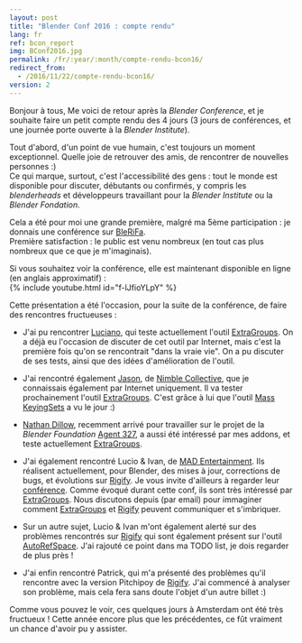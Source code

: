 ```yaml
---
layout: post
title: "Blender Conf 2016 : compte rendu"
lang: fr
ref: bcon_report
img: BConf2016.jpg
permalink: /fr/:year/:month/compte-rendu-bcon16/
redirect_from:
  - /2016/11/22/compte-rendu-bcon16/
version: 2
---
```


Bonjour à tous,
Me voici de retour après la _Blender Conference_, et je souhaite faire un petit compte rendu des 4 jours (3 jours de conférences, et une journée porte ouverte à la _Blender Institute_).

Tout d'abord, d'un point de vue humain, c'est toujours un moment exceptionnel. Quelle joie de retrouver des amis, de rencontrer de nouvelles personnes :)  
Ce qui marque, surtout, c'est l'accessibilité des gens : tout le monde est disponible pour discuter, débutants ou  confirmés, y compris les _blenderheads_ et développeurs travaillant pour la _Blender Institute_ ou la _Blender Fondation_.  

Cela a été pour moi une grande première, malgré ma 5ème participation : je donnais une conférence sur [BleRiFa][1].  
Première satisfaction : le public est venu nombreux (en tout cas plus nombreux que ce que je m'imaginais).

Si vous souhaitez voir la conférence, elle est maintenant disponible en ligne (en anglais approximatif) :  
{% include youtube.html id="f-lJfioYLpY" %}
<br/>

Cette présentation a été l'occasion, pour la suite de la conférence, de faire des rencontres fructueuses :

*  J'ai pu rencontrer [Luciano][2], qui teste actuellement l'outil [ExtraGroups][3]. On a déjà eu l'occasion de discuter de cet outil par Internet, mais c'est la première fois qu'on se rencontrait "dans la vraie vie". On a pu discuter de ses tests, ainsi que des idées d'amélioration de l'outil.

* J'ai rencontré également [Jason][4], de [Nimble Collective][12], que je connaissais également par Internet uniquement. Il va tester prochainement l'outil [ExtraGroups][3]. C'est grâce à lui que l'outil [Mass KeyingSets][5] a vu le jour :)

* [Nathan Dillow][6], recemment arrivé pour travailler sur le projet de la _Blender Foundation_ [Agent 327][7], a aussi été intéressé par mes addons, et teste actuellement [ExtraGroups][3].

* J'ai également rencontré Lucio & Ivan, de [MAD Entertainment][7]. Ils réalisent actuellement, pour Blender, des mises à jour, corrections de bugs, et évolutions sur [Rigify][8]. Je vous invite d'ailleurs à regarder leur [conférence][9]. Comme évoqué durant cette conf, ils sont très intéressé par [ExtraGroups][3]. Nous discutons depuis (par email) pour immaginer comment [ExtraGroups][3] et [Rigify][8] peuvent communiquer et s'imbriquer.

* Sur un autre sujet, Lucio & Ivan m'ont également alerté sur des problèmes rencontrés sur [Rigify][8] qui sont également présent sur l'outil [AutoRefSpace][10]. J'ai rajouté ce point dans ma TODO list, je dois regarder de plus près !

*  J'ai enfin rencontré Patrick, qui m'a présenté des problèmes qu'il rencontre avec la version Pitchipoy de [Rigify][8]. J'ai commencé à analyser son problème, mais cela fera sans doute l'objet d'un autre billet :)

Comme vous pouvez le voir, ces quelques jours à Amsterdam ont été très fructueux ! Cette année encore plus que les précédentes, ce fût vraiment un chance d'avoir pu y assister.

[1]: http://BleRiFa.com
[2]: https://twitter.com/loochmunz
[3]: http://blerifa.com/fr/tools/ExtraGroups/
[4]: https://twitter.com/Shhlife
[5]: http://blerifa.com/fr/tools/MassKeyingSets/
[6]: https://twitter.com/NathanDillow
[7]: http://www.madinnaples.com/
[8]: https://wiki.blender.org/index.php/Extensions:2.6/Py/Scripts/Rigging/Rigify
[9]: https://www.youtube.com/watch?v=f6yHZDzoT1c
[10]: http://blerifa.com/fr/tools/AutoRefSpace/
[12]: https://www.nimblecollective.com/

